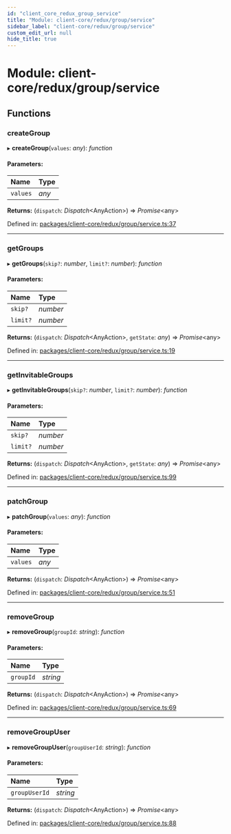 ```yaml
---
id: "client_core_redux_group_service"
title: "Module: client-core/redux/group/service"
sidebar_label: "client-core/redux/group/service"
custom_edit_url: null
hide_title: true
---
```


# Module: client-core/redux/group/service

## Functions

### createGroup

▸ **createGroup**(`values`: *any*): *function*

#### Parameters:

Name | Type |
:------ | :------ |
`values` | *any* |

**Returns:** (`dispatch`: *Dispatch*<AnyAction\>) => *Promise*<any\>

Defined in: [packages/client-core/redux/group/service.ts:37](https://github.com/xr3ngine/xr3ngine/blob/5c3dcaef1/packages/client-core/redux/group/service.ts#L37)

___

### getGroups

▸ **getGroups**(`skip?`: *number*, `limit?`: *number*): *function*

#### Parameters:

Name | Type |
:------ | :------ |
`skip?` | *number* |
`limit?` | *number* |

**Returns:** (`dispatch`: *Dispatch*<AnyAction\>, `getState`: *any*) => *Promise*<any\>

Defined in: [packages/client-core/redux/group/service.ts:19](https://github.com/xr3ngine/xr3ngine/blob/5c3dcaef1/packages/client-core/redux/group/service.ts#L19)

___

### getInvitableGroups

▸ **getInvitableGroups**(`skip?`: *number*, `limit?`: *number*): *function*

#### Parameters:

Name | Type |
:------ | :------ |
`skip?` | *number* |
`limit?` | *number* |

**Returns:** (`dispatch`: *Dispatch*<AnyAction\>, `getState`: *any*) => *Promise*<any\>

Defined in: [packages/client-core/redux/group/service.ts:99](https://github.com/xr3ngine/xr3ngine/blob/5c3dcaef1/packages/client-core/redux/group/service.ts#L99)

___

### patchGroup

▸ **patchGroup**(`values`: *any*): *function*

#### Parameters:

Name | Type |
:------ | :------ |
`values` | *any* |

**Returns:** (`dispatch`: *Dispatch*<AnyAction\>) => *Promise*<any\>

Defined in: [packages/client-core/redux/group/service.ts:51](https://github.com/xr3ngine/xr3ngine/blob/5c3dcaef1/packages/client-core/redux/group/service.ts#L51)

___

### removeGroup

▸ **removeGroup**(`groupId`: *string*): *function*

#### Parameters:

Name | Type |
:------ | :------ |
`groupId` | *string* |

**Returns:** (`dispatch`: *Dispatch*<AnyAction\>) => *Promise*<any\>

Defined in: [packages/client-core/redux/group/service.ts:69](https://github.com/xr3ngine/xr3ngine/blob/5c3dcaef1/packages/client-core/redux/group/service.ts#L69)

___

### removeGroupUser

▸ **removeGroupUser**(`groupUserId`: *string*): *function*

#### Parameters:

Name | Type |
:------ | :------ |
`groupUserId` | *string* |

**Returns:** (`dispatch`: *Dispatch*<AnyAction\>) => *Promise*<any\>

Defined in: [packages/client-core/redux/group/service.ts:88](https://github.com/xr3ngine/xr3ngine/blob/5c3dcaef1/packages/client-core/redux/group/service.ts#L88)
